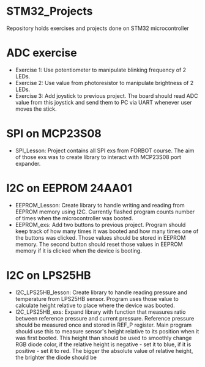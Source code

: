 # STM32_Projects
Repository holds exercises and projects done on STM32 microcontroller

# ADC exercise
- Exercise 1: Use potentiometer to manipulate blinking frequency of 2 LEDs. 
- Exercise 2: Use value from photoresistor to manipulate brightness of 2 LEDs.
- Exercise 3: Add joystick to previous project. The board should read ADC value from this joystick and send them to PC via UART whenever user moves the stick.

# SPI on MCP23S08
- SPI_Lesson: Project contains all SPI exs from FORBOT course. The aim of those exs was to create library to interact with MCP23S08 port expander. 

# I2C on EEPROM 24AA01
- EEPROM_Lesson: Create library to handle writing and reading from EEPROM memory using I2C. Currently flashed program counts number of times when the microcontroller was booted.
- EEPROM_exs: Add two buttons to previous project. Program should keep track of how many times it was booted and how many times one of the buttons was clicked. Those values should be stored in EEPROM memory. The second button should reset those values in EEPROM memory if it is clicked when the device is booting.

# I2C on LPS25HB
- I2C_LPS25HB_lesson: Create library to handle reading pressure and temperature from LPS25HB sensor. Program uses those value to calculate height relative to place where the device was booted.
- I2C_LPS25HB_exs: Expand library with function that measures ratio between reference pressure and current pressure. Reference pressure should be measured once and stored in REF_P register. Main program should use this to measure sensor's height relative to its position when it was first booted. This height than should be used to smoothly change RGB diode color, if the relative height is negative - set it to blue, if it is positive - set it to red. The bigger the absolute value of relative height, the brighter the diode should be
